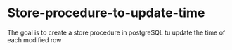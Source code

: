 # Store-procedure-to-update-time
The goal is to create a store procedure in postgreSQL tu update the time of each modified row
